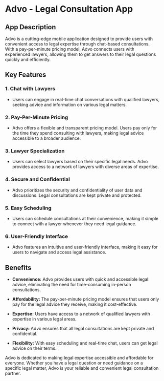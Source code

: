 # Advo - Legal Consultation App

## App Description

Advo is a cutting-edge mobile application designed to provide users with convenient access to legal expertise through chat-based consultations. With a pay-per-minute pricing model, Advo connects users with experienced lawyers, allowing them to get answers to their legal questions quickly and efficiently.

## Key Features

### 1. Chat with Lawyers
- Users can engage in real-time chat conversations with qualified lawyers, seeking advice and information on various legal matters.

### 2. Pay-Per-Minute Pricing
- Advo offers a flexible and transparent pricing model. Users pay only for the time they spend consulting with lawyers, making legal advice accessible to a broader audience.

### 3. Lawyer Specialization
- Users can select lawyers based on their specific legal needs. Advo provides access to a network of lawyers with diverse areas of expertise.

### 4. Secure and Confidential
- Advo prioritizes the security and confidentiality of user data and discussions. Legal consultations are kept private and protected.

### 5. Easy Scheduling
- Users can schedule consultations at their convenience, making it simple to connect with a lawyer whenever they need legal guidance.

### 6. User-Friendly Interface
- Advo features an intuitive and user-friendly interface, making it easy for users to navigate and access legal assistance.

## Benefits

- **Convenience:** Advo provides users with quick and accessible legal advice, eliminating the need for time-consuming in-person consultations.

- **Affordability:** The pay-per-minute pricing model ensures that users only pay for the legal advice they receive, making it cost-effective.

- **Expertise:** Users have access to a network of qualified lawyers with expertise in various legal areas.

- **Privacy:** Advo ensures that all legal consultations are kept private and confidential.

- **Flexibility:** With easy scheduling and real-time chat, users can get legal advice on their terms.

Advo is dedicated to making legal expertise accessible and affordable for everyone. Whether you have a legal question or need guidance on a specific legal matter, Advo is your reliable and convenient legal consultation partner.
